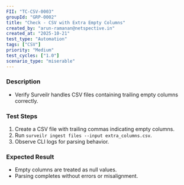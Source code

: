 ```yaml
---
FII: "TC-CSV-0003"
groupId: "GRP-0002"
title: "Check - CSV with Extra Empty Columns"
created_by: "arun-ramanan@netspective.in"
created_at: "2025-10-21"
test_type: "Automation"
tags: ["CSV"]
priority: "Medium"
test_cycles: ["1.0"]
scenario_type: "miserable"
---
```


### Description
- Verify Surveilr handles CSV files containing trailing empty columns correctly.

### Test Steps
1. Create a CSV file with trailing commas indicating empty columns.  
2. Run `surveilr ingest files --input extra_columns.csv`.  
3. Observe CLI logs for parsing behavior.

### Expected Result
- Empty columns are treated as null values.  
- Parsing completes without errors or misalignment.

